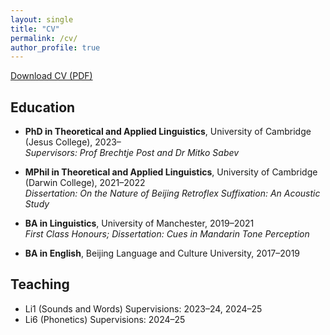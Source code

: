 ```yaml
---
layout: single
title: "CV"
permalink: /cv/
author_profile: true
---
```


[Download CV (PDF)](/assets/pdfs/Yutong%20Wang_CV.pdf)

## Education

- **PhD in Theoretical and Applied Linguistics**, University of Cambridge (Jesus College), 2023–  
  _Supervisors: Prof Brechtje Post and Dr Mitko Sabev_

- **MPhil in Theoretical and Applied Linguistics**, University of Cambridge (Darwin College), 2021–2022  
  _Dissertation: On the Nature of Beijing Retroflex Suffixation: An Acoustic Study_

- **BA in Linguistics**, University of Manchester, 2019–2021  
  _First Class Honours; Dissertation: Cues in Mandarin Tone Perception_

- **BA in English**, Beijing Language and Culture University, 2017–2019

## Teaching

- Li1 (Sounds and Words) Supervisions: 2023–24, 2024–25  
- Li6 (Phonetics) Supervisions: 2024–25

